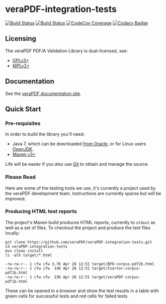 veraPDF-integration-tests
=========================

[![Build Status](https://travis-ci.org/veraPDF/veraPDF-integration-tests.svg?branch=integration)](https://travis-ci.org/veraPDF/integration-tests/ "Travis-CI")
[![Build Status](http://jenkins.openpreservation.org/buildStatus/icon?job=veraPDF-integration-tests)](http://jenkins.openpreservation.org/job/veraPDF-integration-tests/ "OPF Jenkins Release")
[![CodeCov Coverage](https://img.shields.io/codecov/c/github/veraPDF/veraPDF-integration-tests.svg)](https://codecov.io/gh/veraPDF/veraPDF-integration-tests/ "CodeCov coverage")
[![Codacy Badge](https://api.codacy.com/project/badge/Grade/41570ba00d614d4083bf249a1d6c852e)](https://www.codacy.com/app/carlwilson/veraPDF-integration-tests?utm_source=github.com&amp;utm_medium=referral&amp;utm_content=veraPDF/veraPDF-integration-tests&amp;utm_campaign=Badge_Grade)

Licensing
---------
The veraPDF PDF/A Validation Library is dual-licensed, see:

 - [GPLv3+](LICENSE.GPL "GNU General Public License, version 3")
 - [MPLv2+](LICENSE.MPL "Mozilla Public License, version 2.0")

Documentation
-------------
See the [veraPDF documentation site](http://docs.verapdf.org/).

Quick Start
-----------
### Pre-requisites

In order to build the library you'll need:

 * Java 7, which can be downloaded [from Oracle](http://www.oracle.com/technetwork/java/javase/downloads/index.html), or for Linux users [OpenJDK](http://openjdk.java.net/install/index.html).
 * [Maven v3+](https://maven.apache.org/)

Life will be easier if you also use [Git](https://git-scm.com/) to obtain and manage the source.

### Please Read

Here are some of the testing tools we use, it's currently a project used by
the veraPDF development team. Instructions are currently sparse but will be
improved.

### Producing HTML test reports

The project's Maven build produces HTML reports, currently to `stdout` as well
as a set of files. To checkout the project and produce the test files locally:

    git clone https://github.com/veraPDF/veraPDF-integration-tests.git
    cd veraPDF-integration-tests
    mvn clean install
    ls -alh target/*.html

    -rw-rw-r-- 1 cfw cfw 3.7K Apr 26 12:51 target/BFO-corpus-pdf2b.html
    -rw-rw-r-- 1 cfw cfw  14K Apr 26 12:51 target/Isartor-corpus-pdf1b.html
    -rw-rw-r-- 1 cfw cfw  23K Apr 26 12:51 target/veraPDF-corpus-pdf1b.html

These can be opened in a browser and show the test results in a table with
green cells for successful tests and red cells for failed tests.
